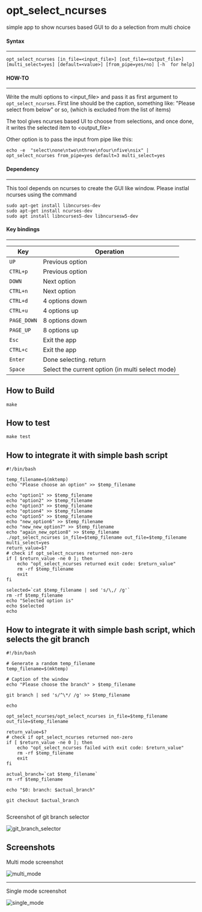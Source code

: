 # opt_select_ncurses

simple app to show ncurses based GUI to do a selection from multi choice

#### Syntax
---
```
opt_select_ncurses [in_file=<input_file>] [out_file=<output_file>] [multi_select=yes] [default=<value>] [from_pipe=yes/no] [-h  for help]
```

#### HOW-TO

---

Write the multi options to <input_file> and pass it as first argument to `opt_select_ncurses`. First line should be the caption, something like: "Please select from below" or so, (which is excluded from the list of items)


The tool gives ncurses based UI to choose from selections, and once done, it writes the selected item to <output_file>


Other option is to pass the input from pipe like this:

```
echo -e  "select\none\ntwo\nthree\nfour\nfive\nsix" | opt_select_ncurses from_pipe=yes default=3 multi_select=yes
```

#### Dependency
---

This tool depends on ncurses to create the GUI like window. Please instlal ncurses using the command

```
sudo apt-get install libncurses-dev
sudo apt-get install ncurses-dev
sudo apt install libncurses5-dev libncursesw5-dev
```

#### Key bindings
---


| Key         | Operation                                        |
| ----------- | ------------------------------------------------ |
| `UP`        | Previous option                                  |
| `CTRL+p`    | Previous option                                  |
| `DOWN`      | Next option                                      |
| `CTRL+n`    | Next option                                      |
| `CTRL+d`    | 4 options down                                   |
| `CTRL+u`    | 4 options up                                     |
| `PAGE_DOWN` | 8 options down                                   |
| `PAGE_UP`   | 8 options up                                     |
| `Esc`       | Exit the app                                     |
| `CTRL+c`    | Exit the app                                     |
| `Enter`     | Done selecting. return                           |
| `Space`     | Select the current option (in multi select mode) |

How to Build
------------
```
make
```


How to test
-----------
```
make test
```

How to integrate it with simple bash script
-------------------------------------------
```
#!/bin/bash

temp_filename=$(mktemp)
echo "Please choose an option" >> $temp_filename

echo "option1" >> $temp_filename
echo "option2" >> $temp_filename
echo "option3" >> $temp_filename
echo "option4" >> $temp_filename
echo "option5" >> $temp_filename
echo "new_option6" >> $temp_filename
echo "new_new_option7" >> $temp_filename
echo "again_new_option8" >> $temp_filename
./opt_select_ncurses in_file=$temp_filename out_file=$temp_filename multi_select=yes
return_value=$?
# check if opt_select_ncurses returned non-zero
if [ $return_value -ne 0 ]; then
    echo "opt_select_ncurses returned exit code: $return_value"
    rm -rf $temp_filename
    exit
fi

selected=`cat $temp_filename | sed 's/\,/ /g'`
rm -rf $temp_filename
echo "Selected option is"
echo $selected
echo
```

How to integrate it with simple bash script, which selects the git branch
-------------------------------------------------------------------------
```
#!/bin/bash

# Generate a random temp_filename
temp_filename=$(mktemp)

# Caption of the window
echo "Please choose the branch" > $temp_filename

git branch | sed 's/^\*/ /g' >> $temp_filename

echo

opt_select_ncurses/opt_select_ncurses in_file=$temp_filename out_file=$temp_filename

return_value=$?
# check if opt_select_ncurses returned non-zero
if [ $return_value -ne 0 ]; then
    echo "opt_select_ncurses failed with exit code: $return_value"
    rm -rf $temp_filename
    exit
fi

actual_branch=`cat $temp_filename`
rm -rf $temp_filename

echo "$0: branch: $actual_branch"

git checkout $actual_branch


```
Screenshot of git branch selector

![git_branch_selector](https://github.com/user-attachments/assets/6d68ac6d-d61c-4952-b508-67d0fc2979c5)

Screenshots
--------

Multi mode screenshot

![multi_mode](https://github.com/user-attachments/assets/e5a15640-e89c-4e10-b7bf-ac9a2b03c263)

---

Single mode screenshot

![single_mode](https://github.com/user-attachments/assets/4fc63900-5c9d-410c-8fe8-7a6b45b457bb)
